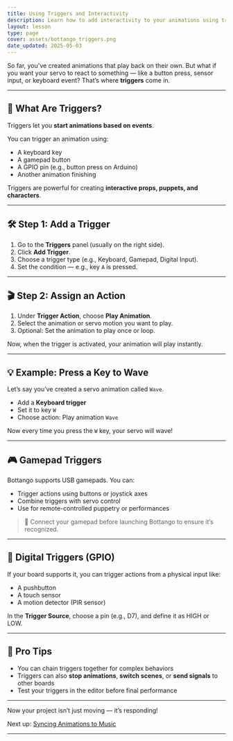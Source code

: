 ```yaml
---
title: Using Triggers and Interactivity
description: Learn how to add interactivity to your animations using triggers in Bottango.
layout: lesson
type: page
cover: assets/bottango_triggers.png
date_updated: 2025-05-03
---
```


So far, you've created animations that play back on their own. But what if you want your servo to react to something — like a button press, sensor input, or keyboard event? That’s where **triggers** come in.

---

## 🔔 What Are Triggers?

Triggers let you **start animations based on events**.

You can trigger an animation using:

- A keyboard key
- A gamepad button
- A GPIO pin (e.g., button press on Arduino)
- Another animation finishing

Triggers are powerful for creating **interactive props, puppets, and characters**.

---

## 🛠️ Step 1: Add a Trigger

1. Go to the **Triggers** panel (usually on the right side).
2. Click **Add Trigger**.
3. Choose a trigger type (e.g., Keyboard, Gamepad, Digital Input).
4. Set the condition — e.g., key `A` is pressed.

---

## 🎬 Step 2: Assign an Action

1. Under **Trigger Action**, choose **Play Animation**.
2. Select the animation or servo motion you want to play.
3. Optional: Set the animation to play once or loop.

Now, when the trigger is activated, your animation will play instantly.

---

## 💡 Example: Press a Key to Wave

Let’s say you’ve created a servo animation called `Wave`.

- Add a **Keyboard trigger**
- Set it to key `W`
- Choose action: Play animation `Wave`

Now every time you press the `W` key, your servo will wave!

---

## 🎮 Gamepad Triggers

Bottango supports USB gamepads. You can:

- Trigger actions using buttons or joystick axes
- Combine triggers with servo control
- Use for remote-controlled puppetry or performances

> 🧪 Connect your gamepad before launching Bottango to ensure it’s recognized.

---

## 🔌 Digital Triggers (GPIO)

If your board supports it, you can trigger actions from a physical input like:

- A pushbutton
- A touch sensor
- A motion detector (PIR sensor)

In the **Trigger Source**, choose a pin (e.g., D7), and define it as HIGH or LOW.

---

## 🧠 Pro Tips

- You can chain triggers together for complex behaviors
- Triggers can also **stop animations**, **switch scenes**, or **send signals** to other boards
- Test your triggers in the editor before final performance

---

Now your project isn’t just moving — it’s responding!

Next up: [Syncing Animations to Music](08_sync_music.md)

---

